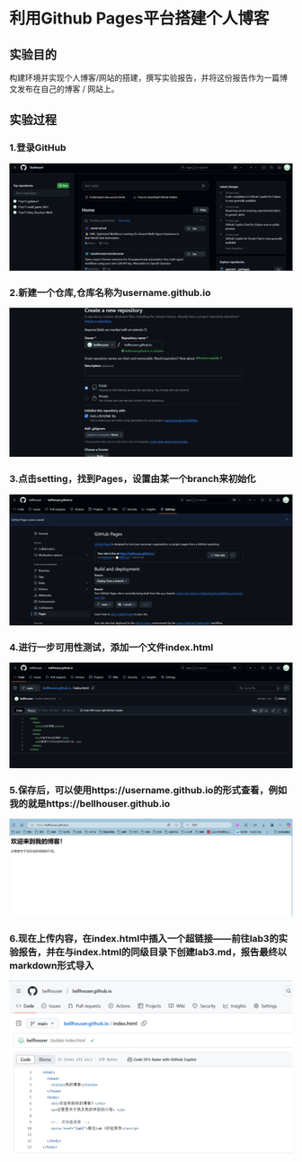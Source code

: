 
# 利用Github Pages平台搭建个人博客
## 实验目的
构建环境并实现个人博客/网站的搭建，撰写实验报告，并将这份报告作为一篇博文发布在自己的博客 / 网站上。

## 实验过程
### 1.登录GitHub
![](./image/g001.png)
### 2.新建一个仓库,仓库名称为username.github.io
![](./image/g002.png)
### 3.点击setting，找到Pages，设置由某一个branch来初始化
![](./image/g003.png)
### 4.进行一步可用性测试，添加一个文件index.html
![](./image/g004.png)
### 5.保存后，可以使用https://username.github.io的形式查看，例如我的就是https://bellhouser.github.io
![](./image/g005.png)
### 6.现在上传内容，在index.html中插入一个超链接——前往lab3的实验报告，并在与index.html的同级目录下创建lab3.md，报告最终以markdown形式导入
![](./image/g006.png)
